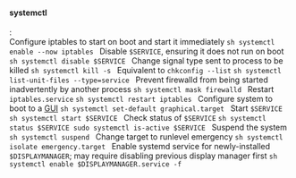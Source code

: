 #### systemctl
:   
    Configure iptables to start on boot and start it immediately
    ```sh
    systemctl enable --now iptables
    ```
    Disable `$SERVICE`, ensuring it does not run on boot
    ```sh
    systemctl disable $SERVICE
    ```
    Change signal type sent to process to be killed
    ```sh
    systemctl kill -s
    ```
    Equivalent to `chkconfig --list`
    ```sh
    systemctl list-unit-files --type=service
    ```
    Prevent firewalld from being started inadvertently by another process
    ```sh
    systemctl mask firewalld
    ```
    Restart `iptables.service`
    ```sh
    systemctl restart iptables
    ```
    Configure system to boot to a [GUI](#targets)
    ```sh
    systemctl set-default graphical.target
    ```
    Start `$SERVICE`
    ```sh
    systemctl start $SERVICE
    ```
    Check status of `$SERVICE`
    ```sh
    systemctl status $SERVICE
    sudo systemctl is-active $SERVICE
    ```
    Suspend the system
    ```sh
    systemctl suspend
    ```
    Change target to runlevel emergency
    ```sh
    systemctl isolate emergency.target
    ```
    Enable systemd service for newly-installed `$DISPLAYMANAGER`; may require disabling previous display manager first
    ```sh
    systemctl enable $DISPLAYMANAGER.service -f
    ```
